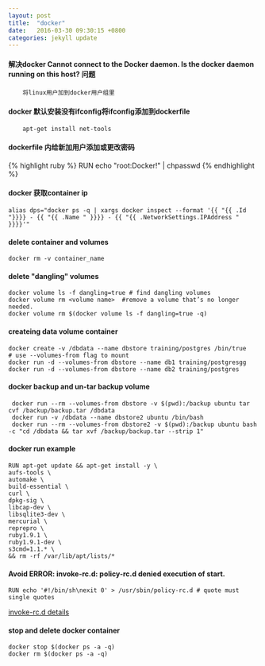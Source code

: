 ```yaml
---
layout: post
title:  "docker"
date:   2016-03-30 09:30:15 +0800
categories: jekyll update
---
```


#### 解决docker Cannot connect to the Docker daemon. Is the docker daemon running on this host? 问题

```
    将linux用户加到docker用户组里
```

#### docker 默认安装没有ifconfig将ifconfig添加到dockerfile
```
    apt-get install net-tools
```

#### dockerfile 内给新加用户添加或更改密码
{% highlight ruby %}
RUN echo "root:Docker!" | chpasswd
{% endhighlight %}


#### docker 获取container ip
    alias dps="docker ps -q | xargs docker inspect --format '{{ "{{ .Id "}}}} - {{ "{{ .Name " }}}} - {{ "{{ .NetworkSettings.IPAddress " }}}}'"

#### delete container and volumes
    docker rm -v container_name

#### delete "dangling" volumes
    docker volume ls -f dangling=true # find dangling volumes
    docker volume rm <volume name>  #remove a volume that’s no longer needed.
    docker volume rm $(docker volume ls -f dangling=true -q)


#### createing data volume container
    docker create -v /dbdata --name dbstore training/postgres /bin/true
    # use --volumes-from flag to mount
    docker run -d --volumes-from dbstore --name db1 training/postgresgg
    docker run -d --volumes-from dbstore --name db2 training/postgres


#### docker backup and un-tar backup volume
     docker run --rm --volumes-from dbstore -v $(pwd):/backup ubuntu tar cvf /backup/backup.tar /dbdata
     docker run -v /dbdata --name dbstore2 ubuntu /bin/bash
     docker run --rm --volumes-from dbstore2 -v $(pwd):/backup ubuntu bash -c "cd /dbdata && tar xvf /backup/backup.tar --strip 1"


#### docker run example
    RUN apt-get update && apt-get install -y \
    aufs-tools \
    automake \
    build-essential \
    curl \
    dpkg-sig \
    libcap-dev \
    libsqlite3-dev \
    mercurial \
    reprepro \
    ruby1.9.1 \
    ruby1.9.1-dev \
    s3cmd=1.1.* \
    && rm -rf /var/lib/apt/lists/*

#### Avoid ERROR: invoke-rc.d: policy-rc.d denied execution of start.
    RUN echo '#!/bin/sh\nexit 0' > /usr/sbin/policy-rc.d # quote must single quotes

[invoke-rc.d details](http://askubuntu.com/questions/365911/why-the-services-do-not-start-at-installation)
                                                    
#### stop and delete docker container
    docker stop $(docker ps -a -q)
    docker rm $(docker ps -a -q)
